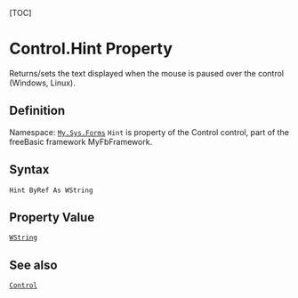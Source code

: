 [TOC]
# Control.Hint Property
Returns/sets the text displayed when the mouse is paused over the control (Windows, Linux).
## Definition
Namespace: [`My.Sys.Forms`](My.Sys.Forms.md)
`Hint` is property of the Control control, part of the freeBasic framework MyFbFramework.
## Syntax
```freeBasic
Hint ByRef As WString
```
## Property Value
[`WString`]("https://www.freebasic.net/wiki/KeyPgWString")
## See also
[`Control`](Control.md)

